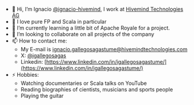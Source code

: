 - 👋 Hi, I’m Ignacio [@ignacio-hivemind](https://github.com/ignacio-hivemind), I work at [Hivemind Technologies AG](https://github.com/HivemindTechnologies)
- 👀 I love pure FP and Scala in particular
- 🌱 I’m currently learning a little bit of Apache Royale for a project.
- 💞️ I’m looking to collaborate on all projects of the company
- 📫 How to contact me:
  - My E-mail is [ignacio.gallegosagastume@hivemindtechnologies.com](mailto:ignacio.gallegosagastume@hivemindtechnologies.com)
  - X: [@igallegosagas](https://x.com/igallegosagas)
  - Linkedin: [https://www.linkedin.com/in/igallegosagastume/](https://www.linkedin.com/in/igallegosagastume/)
- ⚡ Hobbies:
  - Watching documentaries or Scala talks on YouTube
  - Reading biographies of cientists, musicians and sports people
  - Playing the guitar
  

<!---
ignacio-hivemind/ignacio-hivemind is a ✨ special ✨ repository because its `README.md` (this file) appears on your GitHub profile.
You can click the Preview link to take a look at your changes.
--->

